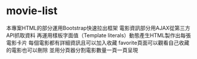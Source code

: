 # movie-list

本專案HTML的部分運用Bootstrap快速拉出框架
電影資訊部分用AJAX從第三方API抓取資料
再運用樣板字面值（Template literals）動態產生HTML製作出每張電影卡片
每個電影都有詳細資訊且可以加入收藏
favorite頁面可以觀看自己收藏的電影也可以刪除
並用分頁器分割電影數量一頁一頁呈現
